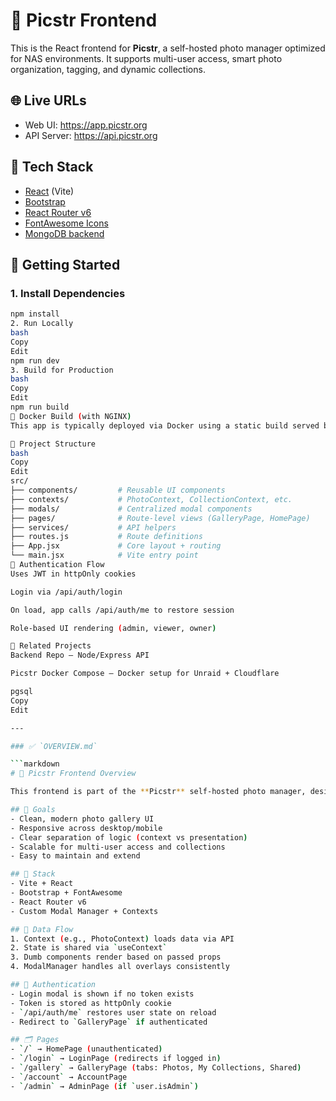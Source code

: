 # 📸 Picstr Frontend

This is the React frontend for **Picstr**, a self-hosted photo manager optimized for NAS environments. It supports multi-user access, smart photo organization, tagging, and dynamic collections.

## 🌐 Live URLs
- Web UI: https://app.picstr.org
- API Server: https://api.picstr.org

## 🧱 Tech Stack
- [React](https://react.dev/) (Vite)
- [Bootstrap](https://getbootstrap.com/)
- [React Router v6](https://reactrouter.com/)
- [FontAwesome Icons](https://fontawesome.com/)
- [MongoDB backend](https://github.com/your/picstr-server)

## 🚀 Getting Started

### 1. Install Dependencies
```bash
npm install
2. Run Locally
bash
Copy
Edit
npm run dev
3. Build for Production
bash
Copy
Edit
npm run build
🐳 Docker Build (with NGINX)
This app is typically deployed via Docker using a static build served by NGINX. See Dockerfile for details.

🧩 Project Structure
bash
Copy
Edit
src/
├── components/         # Reusable UI components
├── contexts/           # PhotoContext, CollectionContext, etc.
├── modals/             # Centralized modal components
├── pages/              # Route-level views (GalleryPage, HomePage)
├── services/           # API helpers
├── routes.js           # Route definitions
├── App.jsx             # Core layout + routing
└── main.jsx            # Vite entry point
🔐 Authentication Flow
Uses JWT in httpOnly cookies

Login via /api/auth/login

On load, app calls /api/auth/me to restore session

Role-based UI rendering (admin, viewer, owner)

📁 Related Projects
Backend Repo — Node/Express API

Picstr Docker Compose — Docker setup for Unraid + Cloudflare

pgsql
Copy
Edit

---

### ✅ `OVERVIEW.md`

```markdown
# 📸 Picstr Frontend Overview

This frontend is part of the **Picstr** self-hosted photo manager, designed to run on a personal NAS using Docker. It provides a responsive UI for browsing, organizing, and managing personal photo collections.

## 🔧 Goals
- Clean, modern photo gallery UI
- Responsive across desktop/mobile
- Clear separation of logic (context vs presentation)
- Scalable for multi-user access and collections
- Easy to maintain and extend

## 🧱 Stack
- Vite + React
- Bootstrap + FontAwesome
- React Router v6
- Custom Modal Manager + Contexts

## 🔄 Data Flow
1. Context (e.g., PhotoContext) loads data via API
2. State is shared via `useContext`
3. Dumb components render based on passed props
4. ModalManager handles all overlays consistently

## 🔐 Authentication
- Login modal is shown if no token exists
- Token is stored as httpOnly cookie
- `/api/auth/me` restores user state on reload
- Redirect to `GalleryPage` if authenticated

## 🗂️ Pages
- `/` → HomePage (unauthenticated)
- `/login` → LoginPage (redirects if logged in)
- `/gallery` → GalleryPage (tabs: Photos, My Collections, Shared)
- `/account` → AccountPage
- `/admin` → AdminPage (if `user.isAdmin`)
